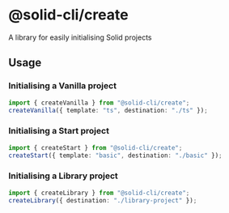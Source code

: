 # @solid-cli/create

A library for easily initialising Solid projects

## Usage

### Initialising a Vanilla project

```ts
import { createVanilla } from "@solid-cli/create";
createVanilla({ template: "ts", destination: "./ts" });
```

### Initialising a Start project

```ts
import { createStart } from "@solid-cli/create";
createStart({ template: "basic", destination: "./basic" });
```

### Initialising a Library project

```ts
import { createLibrary } from "@solid-cli/create";
createLibrary({ destination: "./library-project" });
```
